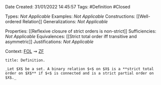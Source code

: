 <br />
<br />

Date Created: 31/01/2022 14:45:57
Tags: #Definition #Closed 

Types: _Not Applicable_
Examples: _Not Applicable_
Constructions: [[Well-ordered Relation]]
Generalizations: _Not Applicable_

Properties: [[Reflexive closure of strict orders is non-strict]]
Sufficiencies: _Not Applicable_
Equivalences: [[Strict total order iff transitive and asymmetric]]
Justifications: _Not Applicable_

Context: [$\textrm{FOL}$](obsidian://open?file=First%20Order%20Logic)$\,\,\rightsquigarrow\,\,$[$\textrm{ZF}$](obsidian://open?file=Zermelo-Fraenkel%20Set%20Theory)

``` ad-Definition
title: Definition.

_Let $X$ be a set. A binary relation $<$ on $X$ is a **strict total order on $X$** if $<$ is connected and is a strict partial order on $X$._

```
